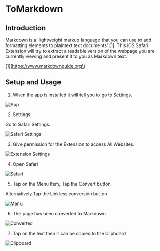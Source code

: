 # ToMarkdown

## Introduction

Markdown is a 'lightweight markup language that you can use to add formatting elements to plaintext text documents' \[1\]. This iOS Safari Extension will try to extract a readable version of the webpage you are currently viewing and present it to you as Markdown text.

\[1\]\(https://www.markdownguide.org\)

## Setup and Usage

1. When the app is installed it will tell you to go to Settings.

![App](https://raw.githubusercontent.com/macsplit/tomarkdown/fea457956f9e60d621a3d71ff59e177790198ca9/images/Simulator%20Screen%20Shot%20-%20iPad%20Pro%20(12.9-inch)%20(5th%20generation)%20-%202022-04-15%20at%2018.36.36.png)

2. Settings

Go to Safari Settings.

![Safari Settings](https://raw.githubusercontent.com/macsplit/tomarkdown/fea457956f9e60d621a3d71ff59e177790198ca9/images/Simulator%20Screen%20Shot%20-%20iPad%20Pro%20(12.9-inch)%20(5th%20generation)%20-%202022-04-15%20at%2018.36.51.png)

3. Give permission for the Extension to access All Websites.

![Extension Settings](https://raw.githubusercontent.com/macsplit/tomarkdown/fea457956f9e60d621a3d71ff59e177790198ca9/images/Simulator%20Screen%20Shot%20-%20iPad%20Pro%20(12.9-inch)%20(5th%20generation)%20-%202022-04-15%20at%2018.37.02.png)

4. Open Safari

![Safari](https://raw.githubusercontent.com/macsplit/tomarkdown/fea457956f9e60d621a3d71ff59e177790198ca9/images/Simulator%20Screen%20Shot%20-%20iPad%20Pro%20(12.9-inch)%20(5th%20generation)%20-%202022-04-15%20at%2018.37.34.png)

5. Tap on the Menu Item, Tap the Convert button

Alternatively Tap the Linkless conversion button

![Menu](https://raw.githubusercontent.com/macsplit/tomarkdown/fea457956f9e60d621a3d71ff59e177790198ca9/images/Simulator%20Screen%20Shot%20-%20iPad%20Pro%20(12.9-inch)%20(5th%20generation)%20-%202022-04-15%20at%2018.37.42.png)

6. The page has been converted to Markdown

![Converted](https://raw.githubusercontent.com/macsplit/tomarkdown/fea457956f9e60d621a3d71ff59e177790198ca9/images/Simulator%20Screen%20Shot%20-%20iPad%20Pro%20(12.9-inch)%20(5th%20generation)%20-%202022-04-15%20at%2018.37.51.png)

7. Tap on the text then it can be copied to the Clipboard

![Clipboard](https://raw.githubusercontent.com/macsplit/tomarkdown/main/images/Simulator%20Screen%20Shot%20-%20iPad%20Pro%20(12.9-inch)%20(5th%20generation)%20-%202022-04-15%20at%2018.37.57.png)
